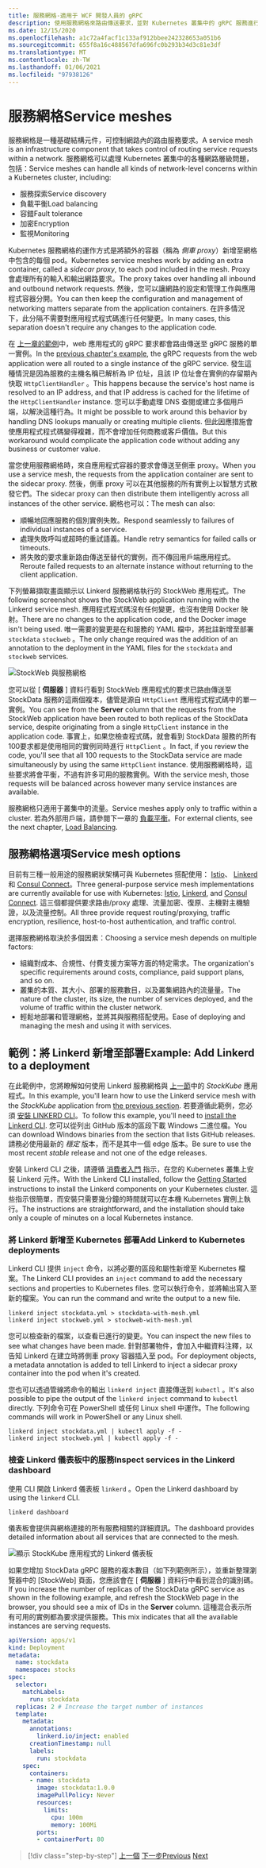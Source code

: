 ```yaml
---
title: 服務網格-適用于 WCF 開發人員的 gRPC
description: 使用服務網格來路由傳送要求，並對 Kubernetes 叢集中的 gRPC 服務進行平衡。
ms.date: 12/15/2020
ms.openlocfilehash: a1c72a4facf1c133af912bbee242328653a051b6
ms.sourcegitcommit: 655f8a16c488567dfa696fc0b293b34d3c81e3df
ms.translationtype: MT
ms.contentlocale: zh-TW
ms.lasthandoff: 01/06/2021
ms.locfileid: "97938126"
---
```

# <a name="service-meshes"></a><span data-ttu-id="1664d-103">服務網格</span><span class="sxs-lookup"><span data-stu-id="1664d-103">Service meshes</span></span>

<span data-ttu-id="1664d-104">服務網格是一種基礎結構元件，可控制網路內的路由服務要求。</span><span class="sxs-lookup"><span data-stu-id="1664d-104">A service mesh is an infrastructure component that takes control of routing service requests within a network.</span></span> <span data-ttu-id="1664d-105">服務網格可以處理 Kubernetes 叢集中的各種網路層級問題，包括：</span><span class="sxs-lookup"><span data-stu-id="1664d-105">Service meshes can handle all kinds of network-level concerns within a Kubernetes cluster, including:</span></span>

- <span data-ttu-id="1664d-106">服務探索</span><span class="sxs-lookup"><span data-stu-id="1664d-106">Service discovery</span></span>
- <span data-ttu-id="1664d-107">負載平衡</span><span class="sxs-lookup"><span data-stu-id="1664d-107">Load balancing</span></span>
- <span data-ttu-id="1664d-108">容錯</span><span class="sxs-lookup"><span data-stu-id="1664d-108">Fault tolerance</span></span>
- <span data-ttu-id="1664d-109">加密</span><span class="sxs-lookup"><span data-stu-id="1664d-109">Encryption</span></span>
- <span data-ttu-id="1664d-110">監視</span><span class="sxs-lookup"><span data-stu-id="1664d-110">Monitoring</span></span>

<span data-ttu-id="1664d-111">Kubernetes 服務網格的運作方式是將額外的容器（稱為 *側車 proxy*）新增至網格中包含的每個 pod。</span><span class="sxs-lookup"><span data-stu-id="1664d-111">Kubernetes service meshes work by adding an extra container, called a *sidecar proxy*, to each pod included in the mesh.</span></span> <span data-ttu-id="1664d-112">Proxy 會處理所有的輸入和輸出網路要求。</span><span class="sxs-lookup"><span data-stu-id="1664d-112">The proxy takes over handling all inbound and outbound network requests.</span></span> <span data-ttu-id="1664d-113">然後，您可以讓網路的設定和管理工作與應用程式容器分開。</span><span class="sxs-lookup"><span data-stu-id="1664d-113">You can then keep the configuration and management of networking matters separate from the application containers.</span></span> <span data-ttu-id="1664d-114">在許多情況下，此分隔不需要對應用程式程式碼進行任何變更。</span><span class="sxs-lookup"><span data-stu-id="1664d-114">In many cases, this separation doesn't require any changes to the application code.</span></span>

<span data-ttu-id="1664d-115">在 [上一章的範例](kubernetes.md#test-the-application)中，web 應用程式的 gRPC 要求都會路由傳送至 gRPC 服務的單一實例。</span><span class="sxs-lookup"><span data-stu-id="1664d-115">In the [previous chapter's example](kubernetes.md#test-the-application), the gRPC requests from the web application were all routed to a single instance of the gRPC service.</span></span> <span data-ttu-id="1664d-116">發生這種情況是因為服務的主機名稱已解析為 IP 位址，且該 IP 位址會在實例的存留期內快取 `HttpClientHandler` 。</span><span class="sxs-lookup"><span data-stu-id="1664d-116">This happens because the service's host name is resolved to an IP address, and that IP address is cached for the lifetime of the `HttpClientHandler` instance.</span></span> <span data-ttu-id="1664d-117">您可以手動處理 DNS 查閱或建立多個用戶端，以解決這種行為。</span><span class="sxs-lookup"><span data-stu-id="1664d-117">It might be possible to work around this behavior by handling DNS lookups manually or creating multiple clients.</span></span> <span data-ttu-id="1664d-118">但此因應措施會使應用程式程式碼變得複雜，而不會增加任何商務或客戶價值。</span><span class="sxs-lookup"><span data-stu-id="1664d-118">But this workaround would complicate the application code without adding any business or customer value.</span></span>

<span data-ttu-id="1664d-119">當您使用服務網格時，來自應用程式容器的要求會傳送至側車 proxy。</span><span class="sxs-lookup"><span data-stu-id="1664d-119">When you use a service mesh, the requests from the application container are sent to the sidecar proxy.</span></span> <span data-ttu-id="1664d-120">然後，側車 proxy 可以在其他服務的所有實例上以智慧方式散發它們。</span><span class="sxs-lookup"><span data-stu-id="1664d-120">The sidecar proxy can then distribute them intelligently across all instances of the other service.</span></span> <span data-ttu-id="1664d-121">網格也可以：</span><span class="sxs-lookup"><span data-stu-id="1664d-121">The mesh can also:</span></span>

- <span data-ttu-id="1664d-122">順暢地回應服務的個別實例失敗。</span><span class="sxs-lookup"><span data-stu-id="1664d-122">Respond seamlessly to failures of individual instances of a service.</span></span>
- <span data-ttu-id="1664d-123">處理失敗呼叫或超時的重試語義。</span><span class="sxs-lookup"><span data-stu-id="1664d-123">Handle retry semantics for failed calls or timeouts.</span></span>
- <span data-ttu-id="1664d-124">將失敗的要求重新路由傳送至替代的實例，而不傳回用戶端應用程式。</span><span class="sxs-lookup"><span data-stu-id="1664d-124">Reroute failed requests to an alternate instance without returning to the client application.</span></span>

<span data-ttu-id="1664d-125">下列螢幕擷取畫面顯示以 Linkerd 服務網格執行的 StockWeb 應用程式。</span><span class="sxs-lookup"><span data-stu-id="1664d-125">The following screenshot shows the StockWeb application running with the Linkerd service mesh.</span></span> <span data-ttu-id="1664d-126">應用程式程式碼沒有任何變更，也沒有使用 Docker 映射。</span><span class="sxs-lookup"><span data-stu-id="1664d-126">There are no changes to the application code, and the Docker image isn't being used.</span></span> <span data-ttu-id="1664d-127">唯一需要的變更是在和服務的 YAML 檔中，將批註新增至部署 `stockdata` `stockweb` 。</span><span class="sxs-lookup"><span data-stu-id="1664d-127">The only change required was the addition of an annotation to the deployment in the YAML files for the `stockdata` and `stockweb` services.</span></span>

![StockWeb 與服務網格](media/service-mesh/stockweb-servicemesh-screenshot.png)

<span data-ttu-id="1664d-129">您可以從 [ **伺服器** ] 資料行看到 StockWeb 應用程式的要求已路由傳送至 StockData 服務的這兩個複本，儘管是源自 `HttpClient` 應用程式程式碼中的單一實例。</span><span class="sxs-lookup"><span data-stu-id="1664d-129">You can see from the **Server** column that the requests from the StockWeb application have been routed to both replicas of the StockData service, despite originating from a single `HttpClient` instance in the application code.</span></span> <span data-ttu-id="1664d-130">事實上，如果您檢查程式碼，就會看到 StockData 服務的所有100要求都是使用相同的實例同時進行 `HttpClient` 。</span><span class="sxs-lookup"><span data-stu-id="1664d-130">In fact, if you review the code, you'll see that all 100 requests to the StockData service are made simultaneously by using the same `HttpClient` instance.</span></span> <span data-ttu-id="1664d-131">使用服務網格時，這些要求將會平衡，不過有許多可用的服務實例。</span><span class="sxs-lookup"><span data-stu-id="1664d-131">With the service mesh, those requests will be balanced across however many service instances are available.</span></span>

<span data-ttu-id="1664d-132">服務網格只適用于叢集中的流量。</span><span class="sxs-lookup"><span data-stu-id="1664d-132">Service meshes apply only to traffic within a cluster.</span></span> <span data-ttu-id="1664d-133">若為外部用戶端，請參閱下一章的 [負載平衡](load-balancing.md)。</span><span class="sxs-lookup"><span data-stu-id="1664d-133">For external clients, see the next chapter, [Load Balancing](load-balancing.md).</span></span>

## <a name="service-mesh-options"></a><span data-ttu-id="1664d-134">服務網格選項</span><span class="sxs-lookup"><span data-stu-id="1664d-134">Service mesh options</span></span>

<span data-ttu-id="1664d-135">目前有三種一般用途的服務網狀架構可與 Kubernetes 搭配使用： [Istio](https://istio.io)、 [Linkerd](https://linkerd.io)和 [Consul Connect](https://consul.io/mesh.html)。</span><span class="sxs-lookup"><span data-stu-id="1664d-135">Three general-purpose service mesh implementations are currently available for use with Kubernetes: [Istio](https://istio.io), [Linkerd](https://linkerd.io), and [Consul Connect](https://consul.io/mesh.html).</span></span> <span data-ttu-id="1664d-136">這三個都提供要求路由/proxy 處理、流量加密、復原、主機對主機驗證，以及流量控制。</span><span class="sxs-lookup"><span data-stu-id="1664d-136">All three provide request routing/proxying, traffic encryption, resilience, host-to-host authentication, and traffic control.</span></span>

<span data-ttu-id="1664d-137">選擇服務網格取決於多個因素：</span><span class="sxs-lookup"><span data-stu-id="1664d-137">Choosing a service mesh depends on multiple factors:</span></span>

- <span data-ttu-id="1664d-138">組織對成本、合規性、付費支援方案等方面的特定需求。</span><span class="sxs-lookup"><span data-stu-id="1664d-138">The organization's specific requirements around costs, compliance, paid support plans, and so on.</span></span>
- <span data-ttu-id="1664d-139">叢集的本質、其大小、部署的服務數目，以及叢集網路內的流量量。</span><span class="sxs-lookup"><span data-stu-id="1664d-139">The nature of the cluster, its size, the number of services deployed, and the volume of traffic within the cluster network.</span></span>
- <span data-ttu-id="1664d-140">輕鬆地部署和管理網格，並將其與服務搭配使用。</span><span class="sxs-lookup"><span data-stu-id="1664d-140">Ease of deploying and managing the mesh and using it with services.</span></span>

## <a name="example-add-linkerd-to-a-deployment"></a><span data-ttu-id="1664d-141">範例：將 Linkerd 新增至部署</span><span class="sxs-lookup"><span data-stu-id="1664d-141">Example: Add Linkerd to a deployment</span></span>

<span data-ttu-id="1664d-142">在此範例中，您將瞭解如何使用 Linkerd 服務網格與 [上一節](kubernetes.md)中的 *StockKube* 應用程式。</span><span class="sxs-lookup"><span data-stu-id="1664d-142">In this example, you'll learn how to use the Linkerd service mesh with the *StockKube* application from [the previous section](kubernetes.md).</span></span>
<span data-ttu-id="1664d-143">若要遵循此範例，您必須 [安裝 LINKERD CLI](https://linkerd.io/2/getting-started/#step-1-install-the-cli)。</span><span class="sxs-lookup"><span data-stu-id="1664d-143">To follow this example, you'll need to [install the Linkerd CLI](https://linkerd.io/2/getting-started/#step-1-install-the-cli).</span></span> <span data-ttu-id="1664d-144">您可以從列出 GitHub 版本的區段下載 Windows 二進位檔。</span><span class="sxs-lookup"><span data-stu-id="1664d-144">You can download Windows binaries from the section that lists GitHub releases.</span></span> <span data-ttu-id="1664d-145">請務必使用最新的 *穩定* 版本，而不是其中一個 edge 版本。</span><span class="sxs-lookup"><span data-stu-id="1664d-145">Be sure to use the most recent *stable* release and not one of the edge releases.</span></span>

<span data-ttu-id="1664d-146">安裝 Linkerd CLI 之後，請遵循 [消費者入門](https://linkerd.io/2/getting-started/index.html) 指示，在您的 Kubernetes 叢集上安裝 Linkerd 元件。</span><span class="sxs-lookup"><span data-stu-id="1664d-146">With the Linkerd CLI installed, follow the [Getting Started](https://linkerd.io/2/getting-started/index.html) instructions to install the Linkerd components on your Kubernetes cluster.</span></span> <span data-ttu-id="1664d-147">這些指示很簡單，而安裝只需要幾分鐘的時間就可以在本機 Kubernetes 實例上執行。</span><span class="sxs-lookup"><span data-stu-id="1664d-147">The instructions are straightforward, and the installation should take only a couple of minutes on a local Kubernetes instance.</span></span>

### <a name="add-linkerd-to-kubernetes-deployments"></a><span data-ttu-id="1664d-148">將 Linkerd 新增至 Kubernetes 部署</span><span class="sxs-lookup"><span data-stu-id="1664d-148">Add Linkerd to Kubernetes deployments</span></span>

<span data-ttu-id="1664d-149">Linkerd CLI 提供 `inject` 命令，以將必要的區段和屬性新增至 Kubernetes 檔案。</span><span class="sxs-lookup"><span data-stu-id="1664d-149">The Linkerd CLI provides an `inject` command to add the necessary sections and properties to Kubernetes files.</span></span> <span data-ttu-id="1664d-150">您可以執行命令，並將輸出寫入至新的檔案。</span><span class="sxs-lookup"><span data-stu-id="1664d-150">You can run the command and write the output to a new file.</span></span>

```console
linkerd inject stockdata.yml > stockdata-with-mesh.yml
linkerd inject stockweb.yml > stockweb-with-mesh.yml
```

<span data-ttu-id="1664d-151">您可以檢查新的檔案，以查看已進行的變更。</span><span class="sxs-lookup"><span data-stu-id="1664d-151">You can inspect the new files to see what changes have been made.</span></span> <span data-ttu-id="1664d-152">針對部署物件，會加入中繼資料注釋，以告知 Linkerd 在建立時將側車 proxy 容器插入至 pod。</span><span class="sxs-lookup"><span data-stu-id="1664d-152">For deployment objects, a metadata annotation is added to tell Linkerd to inject a sidecar proxy container into the pod when it's created.</span></span>

<span data-ttu-id="1664d-153">您也可以透過管線將命令的輸出 `linkerd inject` 直接傳送到 `kubectl` 。</span><span class="sxs-lookup"><span data-stu-id="1664d-153">It's also possible to pipe the output of the `linkerd inject` command to `kubectl` directly.</span></span> <span data-ttu-id="1664d-154">下列命令可在 PowerShell 或任何 Linux shell 中運作。</span><span class="sxs-lookup"><span data-stu-id="1664d-154">The following commands will work in PowerShell or any Linux shell.</span></span>

```console
linkerd inject stockdata.yml | kubectl apply -f -
linkerd inject stockweb.yml | kubectl apply -f -
```

### <a name="inspect-services-in-the-linkerd-dashboard"></a><span data-ttu-id="1664d-155">檢查 Linkerd 儀表板中的服務</span><span class="sxs-lookup"><span data-stu-id="1664d-155">Inspect services in the Linkerd dashboard</span></span>

<span data-ttu-id="1664d-156">使用 CLI 開啟 Linkerd 儀表板 `linkerd` 。</span><span class="sxs-lookup"><span data-stu-id="1664d-156">Open the Linkerd dashboard by using the `linkerd` CLI.</span></span>

```console
linkerd dashboard
```

<span data-ttu-id="1664d-157">儀表板會提供與網格連接的所有服務相關的詳細資訊。</span><span class="sxs-lookup"><span data-stu-id="1664d-157">The dashboard provides detailed information about all services that are connected to the mesh.</span></span>

![顯示 StockKube 應用程式的 Linkerd 儀表板](media/service-mesh/linkerd-screenshot.png)

<span data-ttu-id="1664d-159">如果您增加 StockData gRPC 服務的複本數目（如下列範例所示），並重新整理瀏覽器中的 [StockWeb] 頁面，您應該會在 [ **伺服器** ] 資料行中看到混合的識別碼。</span><span class="sxs-lookup"><span data-stu-id="1664d-159">If you increase the number of replicas of the StockData gRPC service as shown in the following example, and refresh the StockWeb page in the browser, you should see a mix of IDs in the **Server** column.</span></span> <span data-ttu-id="1664d-160">這種混合表示所有可用的實例都為要求提供服務。</span><span class="sxs-lookup"><span data-stu-id="1664d-160">This mix indicates that all the available instances are serving requests.</span></span>

```yaml
apiVersion: apps/v1
kind: Deployment
metadata:
  name: stockdata
  namespace: stocks
spec:
  selector:
    matchLabels:
      run: stockdata
  replicas: 2 # Increase the target number of instances
  template:
    metadata:
      annotations:
        linkerd.io/inject: enabled
      creationTimestamp: null
      labels:
        run: stockdata
    spec:
      containers:
      - name: stockdata
        image: stockdata:1.0.0
        imagePullPolicy: Never
        resources:
          limits:
            cpu: 100m
            memory: 100Mi
        ports:
        - containerPort: 80
```

>[!div class="step-by-step"]
><span data-ttu-id="1664d-161">[上一個](kubernetes.md) 
>[下一步](load-balancing.md)</span><span class="sxs-lookup"><span data-stu-id="1664d-161">[Previous](kubernetes.md)
[Next](load-balancing.md)</span></span>
